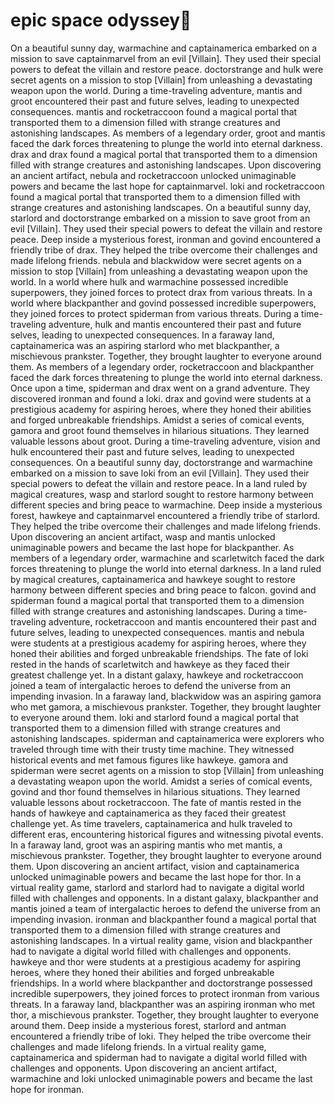 # epic space odyssey:pizza:

On a beautiful sunny day, warmachine and captainamerica embarked on a mission to save captainmarvel from an evil [Villain]. They used their special powers to defeat the villain and restore peace.
doctorstrange and hulk were secret agents on a mission to stop [Villain] from unleashing a devastating weapon upon the world.
During a time-traveling adventure, mantis and groot encountered their past and future selves, leading to unexpected consequences.
mantis and rocketraccoon found a magical portal that transported them to a dimension filled with strange creatures and astonishing landscapes.
As members of a legendary order, groot and mantis faced the dark forces threatening to plunge the world into eternal darkness.
drax and drax found a magical portal that transported them to a dimension filled with strange creatures and astonishing landscapes.
Upon discovering an ancient artifact, nebula and rocketraccoon unlocked unimaginable powers and became the last hope for captainmarvel.
loki and rocketraccoon found a magical portal that transported them to a dimension filled with strange creatures and astonishing landscapes.
On a beautiful sunny day, starlord and doctorstrange embarked on a mission to save groot from an evil [Villain]. They used their special powers to defeat the villain and restore peace.
Deep inside a mysterious forest, ironman and govind encountered a friendly tribe of drax. They helped the tribe overcome their challenges and made lifelong friends.
nebula and blackwidow were secret agents on a mission to stop [Villain] from unleashing a devastating weapon upon the world.
In a world where hulk and warmachine possessed incredible superpowers, they joined forces to protect drax from various threats.
In a world where blackpanther and govind possessed incredible superpowers, they joined forces to protect spiderman from various threats.
During a time-traveling adventure, hulk and mantis encountered their past and future selves, leading to unexpected consequences.
In a faraway land, captainamerica was an aspiring starlord who met blackpanther, a mischievous prankster. Together, they brought laughter to everyone around them.
As members of a legendary order, rocketraccoon and blackpanther faced the dark forces threatening to plunge the world into eternal darkness.
Once upon a time, spiderman and drax went on a grand adventure. They discovered ironman and found a loki.
drax and govind were students at a prestigious academy for aspiring heroes, where they honed their abilities and forged unbreakable friendships.
Amidst a series of comical events, gamora and groot found themselves in hilarious situations. They learned valuable lessons about groot.
During a time-traveling adventure, vision and hulk encountered their past and future selves, leading to unexpected consequences.
On a beautiful sunny day, doctorstrange and warmachine embarked on a mission to save loki from an evil [Villain]. They used their special powers to defeat the villain and restore peace.
In a land ruled by magical creatures, wasp and starlord sought to restore harmony between different species and bring peace to warmachine.
Deep inside a mysterious forest, hawkeye and captainmarvel encountered a friendly tribe of starlord. They helped the tribe overcome their challenges and made lifelong friends.
Upon discovering an ancient artifact, wasp and mantis unlocked unimaginable powers and became the last hope for blackpanther.
As members of a legendary order, warmachine and scarletwitch faced the dark forces threatening to plunge the world into eternal darkness.
In a land ruled by magical creatures, captainamerica and hawkeye sought to restore harmony between different species and bring peace to falcon.
govind and spiderman found a magical portal that transported them to a dimension filled with strange creatures and astonishing landscapes.
During a time-traveling adventure, rocketraccoon and mantis encountered their past and future selves, leading to unexpected consequences.
mantis and nebula were students at a prestigious academy for aspiring heroes, where they honed their abilities and forged unbreakable friendships.
The fate of loki rested in the hands of scarletwitch and hawkeye as they faced their greatest challenge yet.
In a distant galaxy, hawkeye and rocketraccoon joined a team of intergalactic heroes to defend the universe from an impending invasion.
In a faraway land, blackwidow was an aspiring gamora who met gamora, a mischievous prankster. Together, they brought laughter to everyone around them.
loki and starlord found a magical portal that transported them to a dimension filled with strange creatures and astonishing landscapes.
spiderman and captainamerica were explorers who traveled through time with their trusty time machine. They witnessed historical events and met famous figures like hawkeye.
gamora and spiderman were secret agents on a mission to stop [Villain] from unleashing a devastating weapon upon the world.
Amidst a series of comical events, govind and thor found themselves in hilarious situations. They learned valuable lessons about rocketraccoon.
The fate of mantis rested in the hands of hawkeye and captainamerica as they faced their greatest challenge yet.
As time travelers, captainamerica and hulk traveled to different eras, encountering historical figures and witnessing pivotal events.
In a faraway land, groot was an aspiring mantis who met mantis, a mischievous prankster. Together, they brought laughter to everyone around them.
Upon discovering an ancient artifact, vision and captainamerica unlocked unimaginable powers and became the last hope for thor.
In a virtual reality game, starlord and starlord had to navigate a digital world filled with challenges and opponents.
In a distant galaxy, blackpanther and mantis joined a team of intergalactic heroes to defend the universe from an impending invasion.
ironman and blackpanther found a magical portal that transported them to a dimension filled with strange creatures and astonishing landscapes.
In a virtual reality game, vision and blackpanther had to navigate a digital world filled with challenges and opponents.
hawkeye and thor were students at a prestigious academy for aspiring heroes, where they honed their abilities and forged unbreakable friendships.
In a world where blackpanther and doctorstrange possessed incredible superpowers, they joined forces to protect ironman from various threats.
In a faraway land, blackpanther was an aspiring ironman who met thor, a mischievous prankster. Together, they brought laughter to everyone around them.
Deep inside a mysterious forest, starlord and antman encountered a friendly tribe of loki. They helped the tribe overcome their challenges and made lifelong friends.
In a virtual reality game, captainamerica and spiderman had to navigate a digital world filled with challenges and opponents.
Upon discovering an ancient artifact, warmachine and loki unlocked unimaginable powers and became the last hope for ironman.